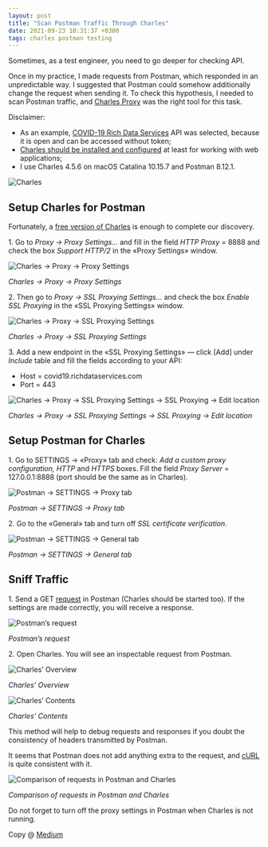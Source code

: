 ```yaml
---
layout: post
title: "Scan Postman Traffic Through Charles"
date: 2021-09-23 10:31:37 +0300
tags: charles postman testing
---
```


Sometimes, as a test engineer, you need to go deeper for checking API.

Once in my practice, I made requests from Postman, which responded in an unpredictable way. I suggested that Postman could somehow additionally change the request when sending it. To check this hypothesis, I needed to scan Postman traffic, and [Charles Proxy](https://www.charlesproxy.com/) was the right tool for this task.

Disclaimer:

- As an example, [COVID-19 Rich Data Services](https://documenter.getpostman.com/view/2220438/SzYevv9u) API was selected, because it is open and can be accessed without token;
- [Charles should be installed and configured](https://adequatica.github.io/2021/09/21/replace-http-responses-through-charles.html) at least for working with web applications;
- I use Charles 4.5.6 on macOS Catalina 10.15.7 and Postman 8.12.1.

![Charles](/assets/2021-09-23/00-charles.png)

## Setup Charles for Postman

Fortunately, a [free version of Charles](https://www.charlesproxy.com/download/) is enough to complete our discovery.

1\. Go to _Proxy → Proxy Settings…_ and fill in the field _HTTP Proxy_ = 8888 and check the box _Support HTTP/2_ in the «Proxy Settings» window.

![Charles → Proxy → Proxy Settings](/assets/2021-09-23/01-charles-proxy-proxy-settings.png)

_Charles → Proxy → Proxy Settings_

2\. Then go to _Proxy → SSL Proxying Settings…_ and check the box _Enable SSL Proxying_ in the «SSL Proxying Settings» window.

![Charles → Proxy → SSL Proxying Settings](/assets/2021-09-23/02-charles-proxy-ssl-proxing-settings.png)

_Charles → Proxy → SSL Proxying Settings_

3\. Add a new endpoint in the «SSL Proxying Settings» — click [Add] under _Include_ table and fill the fields according to your API:

- Host = covid19.richdataservices.com
- Port = 443

![Charles → Proxy → SSL Proxying Settings → SSL Proxying → Edit location](/assets/2021-09-23/04-postman-settings-proxy-tab.png)

_Charles → Proxy → SSL Proxying Settings → SSL Proxying → Edit location_

## Setup Postman for Charles

1\. Go to SETTINGS → «Proxy» tab and check: _Add a custom proxy configuration, HTTP_ and _HTTPS_ boxes. Fill the field _Proxy Server_ = 127.0.0.1:8888 (port should be the same as in Charles).

![Postman → SETTINGS → Proxy tab](/assets/2021-09-23/04-postman-settings-proxy-tab.png)

_Postman → SETTINGS → Proxy tab_

2\. Go to the «General» tab and turn off _SSL certificate verification_.

![Postman → SETTINGS → General tab](/assets/2021-09-23/05-postman-settings-general-tab.png)

_Postman → SETTINGS → General tab_

## Sniff Traffic

1\. Send a GET [request](https://covid19.richdataservices.com/rds/api/catalog/int/jhu_country/metadata/json) in Postman (Charles should be started too). If the settings are made correctly, you will receive a response.

![Postman’s request](/assets/2021-09-23/06-postmans-request.png)

_Postman’s request_

2\. Open Charles. You will see an inspectable request from Postman.

![Charles’ Overview](/assets/2021-09-23/07-charles-overview.png)

_Charles’ Overview_

![Charles’ Contents](/assets/2021-09-23/08-charles-contents.png)

_Charles’ Contents_

This method will help to debug requests and responses if you doubt the consistency of headers transmitted by Postman.

It seems that Postman does not add anything extra to the request, and [cURL](https://curl.se/) is quite consistent with it.

![Comparison of requests in Postman and Charles](/assets/2021-09-23/09-comparison-of-requests.png)

_Comparison of requests in Postman and Charles_

Do not forget to turn off the proxy settings in Postman when Charles is not running.

Copy @ [Medium](https://adequatica.medium.com/scan-postman-traffic-through-charles-c266cb97914c)

